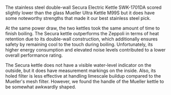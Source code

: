 The stainless steel double-wall Secura Electric Kettle SWK-1701DA scored slightly lower than the glass Mueller Ultra Kettle M99S but it does have some noteworthy strengths that made it our best stainless steel pick.

At the same power draw, the two kettles took the same amount of time to finish boiling. The Secura kettle outperforms the Zeppoli in terms of heat retention due to its double-wall construction, which additionally ensures safety by remaining cool to the touch during boiling. Unfortunately, its higher energy consumption and elevated noise levels contributed to a lower overall performance rating.

The Secura kettle does not have a visible water-level indicator on the outside, but it does have measurement markings on the inside. Also, its holed filter is less effective at handling limescale buildup compared to the Mueller's mesh filter. However, we found the handle of the Mueller kettle to be somewhat awkwardly shaped.